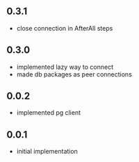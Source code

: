## 0.3.1
- close connection in AfterAll steps

## 0.3.0
- implemented lazy way to connect
- made db packages as peer connections

## 0.0.2
- implemented pg client

## 0.0.1
- initial implementation
